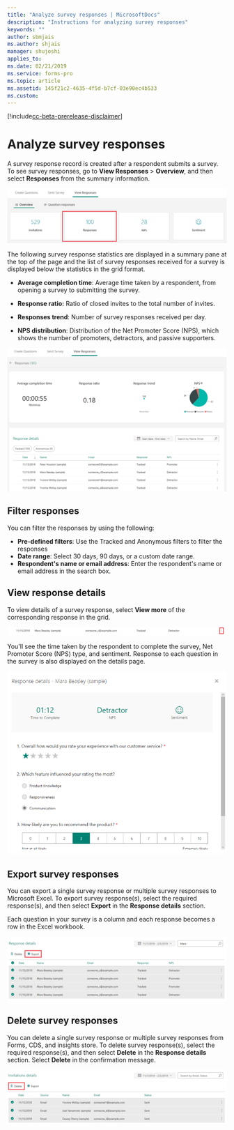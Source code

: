 ```yaml
---
title: "Analyze survey responses | MicrosoftDocs"
description: "Instructions for analyzing survey responses"
keywords: ""
author: sbmjais
ms.author: shjais
manager: shujoshi
applies_to: 
ms.date: 02/21/2019
ms.service: forms-pro
ms.topic: article
ms.assetid: 145f21c2-4635-4f5d-b7cf-03e90ec4b533
ms.custom: 
---
```


[!include[cc-beta-prerelease-disclaimer](includes/cc-beta-prerelease-disclaimer.md)]

# Analyze survey responses

A survey response record is created after a respondent submits a survey. To see survey responses, go to **View Responses** &gt; **Overview**, and then select **Responses** from the summary information.

![Survey responses](media/survey-responses.png "Survey responses")

The following survey response statistics are displayed in a summary pane at the top of the page and the list of survey responses received for a survey is displayed below the statistics in the grid format.

- **Average completion time**: Average time taken by a respondent, from opening a survey to submitting the survey.

- **Response ratio:** Ratio of closed invites to the total number of invites.

- **Responses trend**: Number of survey responses received per day.

- **NPS distribution**: Distribution of the Net Promoter Score (NPS), which shows the number of promoters, detractors, and passive supporters.

![Survey responses details](media/survey-responses-details.png "Survey responses details")

## Filter responses

You can filter the responses by using the following:
- **Pre-defined filters**: Use the Tracked and Anonymous filters to filter the responses
- **Date range**: Select 30 days, 90 days, or a custom date range.
- **Respondent's name or email address**: Enter the respondent's name or email address in the search box.

## View response details

To view details of a survey response, select **View more** of the corresponding response in the grid.

![Select View more to see details](media/view-more-response.png "Select View more to see details")

You'll see the time taken by the respondent to complete the survey, Net Promoter Score (NPS) type, and sentiment. Response to each question in the survey is also displayed on the details page. 

![View details of the selected response](media/response-details.png "View details of the selected response")

## Export survey responses

You can export a single survey response or multiple survey responses to Microsoft Excel. To export survey response(s), select the required response(s), and then select **Export** in the **Response details** section.

Each question in your survey is a column and each response becomes a row in the Excel workbook. 

![Export survey responses](media/export-survey-response.png "Export survey responses")

## Delete survey responses

You can delete a single survey response or multiple survey responses from Forms, CDS, and insights store. To delete survey response(s), select the required response(s), and then select **Delete** in the **Response details** section. Select **Delete** in the confirmation message.

![Delete survey responses](media/delete-survey-invite.png "Delete survey responses")